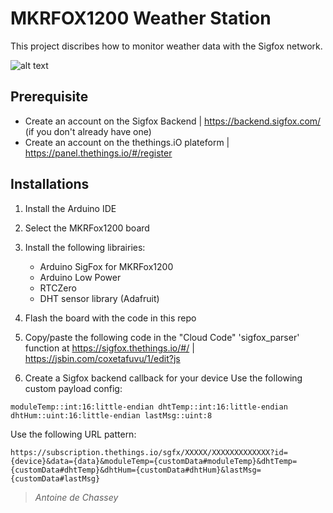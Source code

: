 # MKRFOX1200 Weather Station
This project discribes how to monitor weather data with the Sigfox network.

![alt text](https://shop.snoc.fr/media/wysiwyg/site/yadom/Sigfox_Logo_RGB_1.png)

## Prerequisite
- Create an account on the Sigfox Backend | https://backend.sigfox.com/ (if you don't already have one)
- Create an account on the thethings.iO plateform | https://panel.thethings.io/#/register

## Installations
1. Install the Arduino IDE
2. Select the MKRFox1200 board
3. Install the following librairies:
    * Arduino SigFox for MKRFox1200
    * Arduino Low Power
    * RTCZero
    * DHT sensor library (Adafruit)

4. Flash the board with the code in this repo
5. Copy/paste the following code in the "Cloud Code" 'sigfox_parser' function at https://sigfox.thethings.io/#/ | https://jsbin.com/coxetafuvu/1/edit?js 
6. Create a Sigfox backend callback for your device
Use the following custom payload config:
```
moduleTemp::int:16:little-endian dhtTemp::int:16:little-endian dhtHum::uint:16:little-endian lastMsg::uint:8
```
Use the following URL pattern:
```
https://subscription.thethings.io/sgfx/XXXXX/XXXXXXXXXXXXX?id={device}&data={data}&moduleTemp={customData#moduleTemp}&dhtTemp={customData#dhtTemp}&dhtHum={customData#dhtHum}&lastMsg={customData#lastMsg}
```

> *Antoine de Chassey*